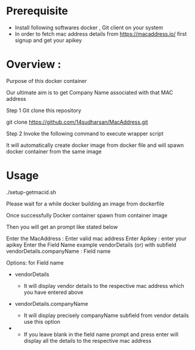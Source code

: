 # Prerequisite
* Install following softwares docker , Git client on your system
* In order to fetch mac address details from https://macaddress.io/ first signup and get your apikey



# Overview :

Purpose of this docker container
 
Our ultimate aim is to get Company Name associated with that MAC address

Step 1 Git clone this repository

git clone https://github.com/14sudharsan/MacAddress.git

Step 2 Invoke the following command to execute wrapper script

It will automatically create docker image from docker file and will spawn docker container from the same image 

# Usage

./setup-getmacid.sh

Please wait for a while docker building an image from dockerfile

Once successfully Docker container spawn from container image

Then you will get an prompt like stated below

 Enter the MacAddress : Enter valid mac address
 Enter Apikey : enter your apikey
 Enter the Field Name example vendorDetails (or)  with subfield vendorDetails.companyName : Field name
 
 Options: for Field name
 
 - vendorDetails
      * It will display vendor details to the respective mac address which you have entered above
      
 - vendorDetails.companyName
      * It will display precisely companyName subfield from vendor details use this option
      
 - 
      * If you leave blank in the field name prompt and press enter will display all the details to the respective mac address 
 















